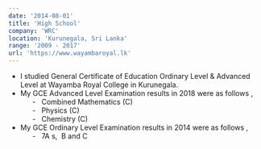 ```yaml
---
date: '2014-08-01'
title: 'High School'
company: 'WRC'
location: 'Kurunegala, Sri Lanka'
range: '2009 - 2017'
url: 'https://www.wayambaroyal.lk'
---
```


- I studied General Certificate of Education Ordinary Level & Advanced Level at Wayamba Royal College in Kurunegala.
- My GCE Advanced Level Examination results in 2018 were as follows&nbsp;,<br> &nbsp;&nbsp;&nbsp;&nbsp;&nbsp; -&nbsp;&nbsp; Combined Mathematics (C) <br>&nbsp;&nbsp;&nbsp;&nbsp;&nbsp; -&nbsp;&nbsp; Physics (C) <br>&nbsp;&nbsp;&nbsp;&nbsp;&nbsp; -&nbsp;&nbsp; Chemistry (C)
- My GCE Ordinary Level Examination results in 2014 were as follows&nbsp;,<br> &nbsp;&nbsp;&nbsp;&nbsp;&nbsp; -&nbsp;&nbsp; 7A&nbsp;s,&nbsp; B and C